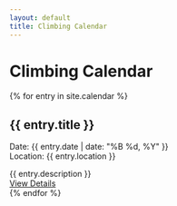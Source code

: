 ```yaml
---
layout: default
title: Climbing Calendar
---
```


# Climbing Calendar

{% for entry in site.calendar %}
<div class="card mb-4">
    <div class="card-body">
        <h2 class="card-title">{{ entry.title }}</h2>
        <p class="text-muted">
            Date: {{ entry.date | date: "%B %d, %Y" }}<br>
            Location: {{ entry.location }}
        </p>
        <div class="card-text">
            {{ entry.description }}
        </div>
        <a href="{{ entry.url | relative_url }}" class="btn btn-primary">View Details</a>
    </div>
</div>
{% endfor %} 